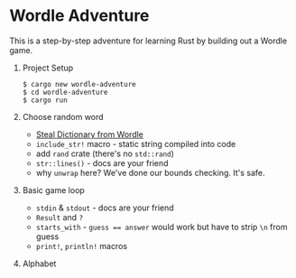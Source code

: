 # Wordle Adventure

This is a step-by-step adventure for learning Rust by building out a Wordle game. 

1. Project Setup
    ```shell
    $ cargo new wordle-adventure
    $ cd wordle-adventure
    $ cargo run
    ```

2. Choose random word

    * [Steal Dictionary from Wordle](https://uk.pcmag.com/games/138290/want-to-up-your-wordle-game-the-winning-word-is-right-on-the-page)
    * `include_str!` macro - static string compiled into code
    * add `rand` crate (there's no `std::rand`)
    * `str::lines()` - docs are your friend
    * why `unwrap` here? We've done our bounds checking. It's safe.

3. Basic game loop

    * `stdin` & `stdout` - docs are your friend
    * `Result` and `?`
    * `starts_with` - `guess == answer` would work but have to strip `\n` from guess
    * `print!`, `println!` macros

4. Alphabet
